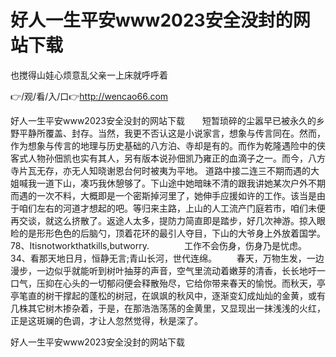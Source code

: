 # 好人一生平安www2023安全没封的网站下载
也搅得山娃心烦意乱父亲一上床就呼呼着

👉/观/看/入/口👉http://wencao66.com

好人一生平安www2023安全没封的网站下载　　短暂琐碎的尘嚣早已被永久的乡野平静所覆盖、封存。当然，我更不否认这是小说家言，想象与传言同在。然而，作为想象与传言的地理与历史基础的八方泊、寺却是有的。而作为乾隆遇险中的侠客式人物孙佃凯也实有其人，另有版本说孙佃凯乃雍正的血滴子之一。而今，八方寺片瓦无存，亦无人知晓谢恩台何时被夷为平地。
道路中接二连三不期而遇的大姐喊我一道下山，凑巧我休憩够了。下山途中她暗昧不清的跟我讲她某次户外不期而遇的一次不料，大概即是一个密斯掉河里了，她伸手应援如许的工作。该当是由于咱们左右的河道才想起的吧。等归来主路，上山的人工流产门庭若市，咱们未便再交谈，就这么挤散了。返途人太多，提防力简直即是踏步，好几次神游。掠入眼睑的是形形色色的后脑勺，顶着花环的最引人夺目，下山的大爷身上外放着国学。
	78、Itisnotworkthatkills,butworry.　　　　工作不会伤身，伤身乃是忧虑。
	34、看那天地日月，恒静无言;青山长河，世代连绵。
　　春天，万物生发，一边漫步，一边似乎就能听到树叶抽芽的声音，空气里流动着嫩芽的清香，长长地吁一口气，压抑在心头的一切郁闷便会释散殆尽，它给你带来春天的愉悦。而秋天，亭亭笔直的树干撑起的蓬松的树冠，在飒飒的秋风中，逐渐变幻成灿灿的金黄，或有几株其它树木掺杂着，于是，在那浩浩荡荡的金黄里，又显现出一抹浅浅的火红，正是这斑斓的色调，才让人忽然觉得，秋是深了。

好人一生平安www2023安全没封的网站下载
